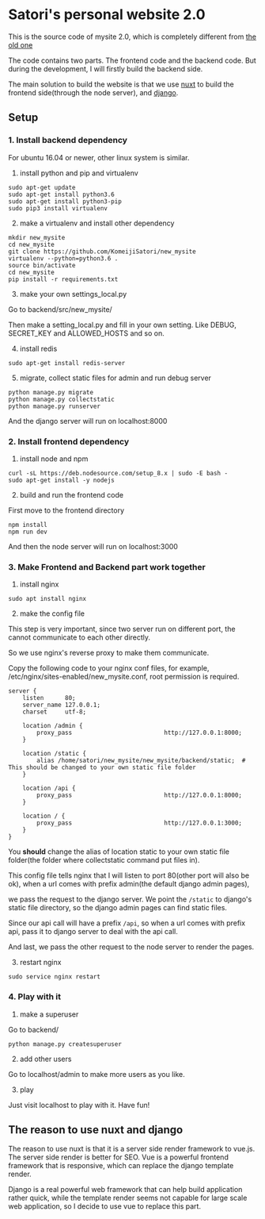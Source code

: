 # Satori's personal website 2.0

This is the source code of mysite 2.0, which is completely different from [the old one][1]

The code contains two parts. The frontend code and the backend code. But during the development, I will firstly build the backend side.

The main solution to build the website is that we use [nuxt][2] to build the frontend side(through the node server), and [django][3]. 


## Setup

### 1. Install backend dependency

For ubuntu 16.04 or newer, other linux system is similar.

1. install python and pip and virtualenv

```
sudo apt-get update
sudo apt-get install python3.6
sudo apt-get install python3-pip
sudo pip3 install virtualenv
```

2. make a virtualenv and install other dependency

```
mkdir new_mysite
cd new_mysite
git clone https://github.com/KomeijiSatori/new_mysite
virtualenv --python=python3.6 .
source bin/activate
cd new_mysite
pip install -r requirements.txt
```

3. make your own settings_local.py

Go to backend/src/new_mysite/

Then make a setting_local.py and fill in your own setting. Like DEBUG, SECRET_KEY and ALLOWED_HOSTS and so on.

4. install redis

```
sudo apt-get install redis-server
```

5. migrate, collect static files for admin and run debug server

```
python manage.py migrate
python manage.py collectstatic
python manage.py runserver
```

And the django server will run on localhost:8000

### 2. Install frontend dependency

1. install node and npm

```
curl -sL https://deb.nodesource.com/setup_8.x | sudo -E bash -
sudo apt-get install -y nodejs
```

2. build and run the frontend code

First move to the frontend directory

```
npm install
npm run dev
```

And then the node server will run on localhost:3000

### 3. Make Frontend and Backend part work together

1. install nginx

```
sudo apt install nginx
```

2. make the config file

This step is very important, since two server run on different port, the cannot communicate to each other directly.

So we use nginx's reverse proxy to make them communicate.

Copy the following code to your nginx conf files, for example, /etc/nginx/sites-enabled/new_mysite.conf, root permission is required.

```
server {
    listen      80;
    server_name 127.0.0.1;
    charset     utf-8;

    location /admin {
        proxy_pass                          http://127.0.0.1:8000;
    }

    location /static {
        alias /home/satori/new_mysite/new_mysite/backend/static;  # This should be changed to your own static file folder
    }

    location /api {
        proxy_pass                          http://127.0.0.1:8000;
    }

    location / {
        proxy_pass                          http://127.0.0.1:3000;
    }
}
```

You **should** change the alias of location static to your own static file folder(the folder where collectstatic command put files in).

This config file tells nginx that I will listen to port 80(other port will also be ok), when a url comes with prefix admin(the default django admin pages),

we pass the request to the django server. We point the `/static` to django's static file directory, so the django admin pages can find static files.

Since our api call will have a prefix `/api`, so when a url comes with prefix api, pass it to django server to deal with the api call.

And last, we pass the other request to the node server to render the pages.

3. restart nginx

```
sudo service nginx restart
```

### 4. Play with it

1. make a superuser

Go to backend/

```
python manage.py createsuperuser
```

2. add other users

Go to localhost/admin to make more users as you like.

3. play

Just visit localhost to play with it. Have fun!


## The reason to use nuxt and django

The reason to use nuxt is that it is a server side render framework to vue.js. The server side render is better for SEO. Vue is a powerful frontend framework that is responsive, which can replace the django template render.

Django is a real powerful web framework that can help build application rather quick, while the template render seems not capable for large scale web application, so I decide to use vue to replace this part.


[1]: https://github.com/KomeijiSatori/mysite
[2]: https://nuxtjs.org/
[3]: https://www.djangoproject.com/

